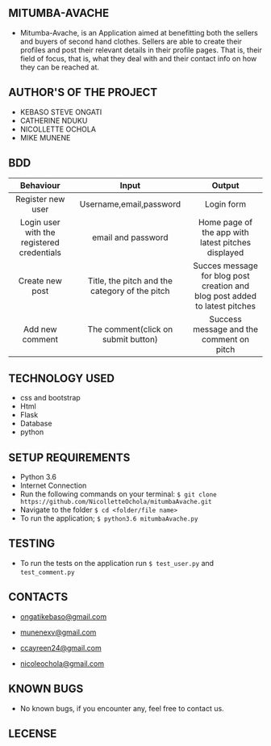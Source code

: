 ## MITUMBA-AVACHE

- 
     Mitumba-Avache, is an Application aimed at benefitting both the sellers and buyers of second hand clothes.
     Sellers are able to create their profiles and post their relevant details in their profile pages.
     That is, their field of focus, that is, what they deal with and their contact info on how they can be reached at.

## AUTHOR'S OF THE PROJECT

- KEBASO STEVE ONGATI
- CATHERINE NDUKU
- NICOLLETTE OCHOLA
- MIKE MUNENE


## BDD 
| Behaviour     |  Input          | Output        |
| :-----------: |:---------------:| :-----------: |
|Register new user|Username,email,password|Login form|
|Login user with the registered credentials|email and password|Home page of the app with latest pitches displayed|
|Create new post|Title, the pitch and the category of the pitch|Succes message for blog post creation and blog post added to latest pitches|
|Add new comment|The comment(click on submit button)|Success message and the comment on pitch|


## TECHNOLOGY USED

- css and bootstrap
- Html
- Flask 
- Database
- python

## SETUP REQUIREMENTS

- Python 3.6
- Internet Connection
- Run the following commands on your terminal:
`$ git clone https://github.com/NicolletteOchola/mitumbaAvache.git`
- Navigate to the folder
 `$ cd <folder/file name>`
- To run the application;
 `$ python3.6 mitumbaAvache.py`

## TESTING 

- To run the tests on the application run `$ test_user.py` and `test_comment.py` 

## CONTACTS 

- ongatikebaso@gmail.com

- munenexv@gmail.com 

- ccayreen24@gmail.com

- nicoleochola@gmail.com

## KNOWN BUGS

- No known bugs, if you encounter any, feel free to contact us.

## LECENSE


